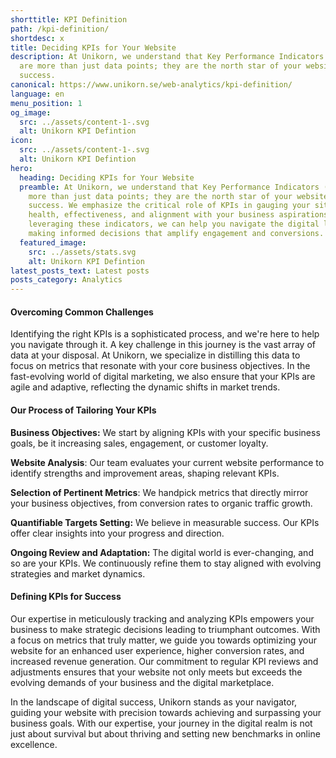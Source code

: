 ```yaml
---
shorttitle: KPI Definition
path: /kpi-definition/
shortdesc: x
title: Deciding KPIs for Your Website
description: At Unikorn, we understand that Key Performance Indicators (KPIs)
  are more than just data points; they are the north star of your website's
  success.
canonical: https://www.unikorn.se/web-analytics/kpi-definition/
language: en
menu_position: 1
og_image:
  src: ../assets/content-1-.svg
  alt: Unikorn KPI Defintion
icon:
  src: ../assets/content-1-.svg
  alt: Unikorn KPI Defintion
hero:
  heading: Deciding KPIs for Your Website
  preamble: At Unikorn, we understand that Key Performance Indicators (KPIs) are
    more than just data points; they are the north star of your website's
    success. We emphasize the critical role of KPIs in gauging your site's
    health, effectiveness, and alignment with your business aspirations. By
    leveraging these indicators, we can help you navigate the digital landscape,
    making informed decisions that amplify engagement and conversions.
  featured_image:
    src: ../assets/stats.svg
    alt: Unikorn KPI Defintion
latest_posts_text: Latest posts
posts_category: Analytics
---
```

#### Overcoming Common Challenges


Identifying the right KPIs is a sophisticated process, and we're here to help you navigate through it. A key challenge in this journey is the vast array of data at your disposal. At Unikorn, we specialize in distilling this data to focus on metrics that resonate with your core business objectives. In the fast-evolving world of digital marketing, we also ensure that your KPIs are agile and adaptive, reflecting the dynamic shifts in market trends.

#### Our Process of Tailoring Your KPIs


**Business Objectives:** We start by aligning KPIs with your specific business goals, be it increasing sales, engagement, or customer loyalty.

**Website Analysis**: Our team evaluates your current website performance to identify strengths and improvement areas, shaping relevant KPIs.

**Selection of Pertinent Metrics**: We handpick metrics that directly mirror your business objectives, from conversion rates to organic traffic growth.

**Quantifiable Targets Setting:** We believe in measurable success. Our KPIs offer clear insights into your progress and direction.

**Ongoing Review and Adaptation:** The digital world is ever-changing, and so are your KPIs. We continuously refine them to stay aligned with evolving strategies and market dynamics.



#### Defining KPIs for Success


Our expertise in meticulously tracking and analyzing KPIs empowers your business to make strategic decisions leading to triumphant outcomes. With a focus on metrics that truly matter, we guide you towards optimizing your website for an enhanced user experience, higher conversion rates, and increased revenue generation. Our commitment to regular KPI reviews and adjustments ensures that your website not only meets but exceeds the evolving demands of your business and the digital marketplace.

In the landscape of digital success, Unikorn stands as your navigator, guiding your website with precision towards achieving and surpassing your business goals. With our expertise, your journey in the digital realm is not just about survival but about thriving and setting new benchmarks in online excellence.